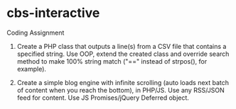 # cbs-interactive
Coding Assignment

1. Create a PHP class that outputs a line(s) from a CSV file that contains a specified string. 
Use OOP, extend the created class and override search method to make 100% string match 
("==" instead of strpos(), for example).

2. Create a simple blog engine with infinite scrolling 
(auto loads next batch of content when you reach the bottom), in PHP/JS. 
Use any RSS/JSON feed for content. 
Use JS Promises/jQuery Deferred object.